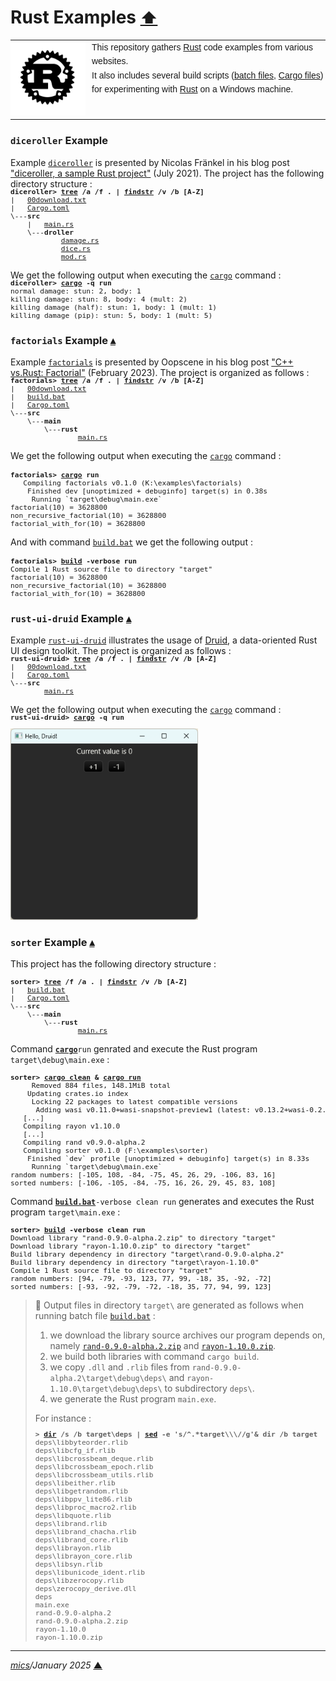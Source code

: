 # <span id="top">Rust Examples</span> <span style="font-size:90%;">[⬆](../README.md#top)</span>

<table style="font-family:Helvetica,Arial;line-height:1.6;">
  <tr>
  <td style="border:0;padding:0 10px 0 0;min-width:120px;"><a href="https://www.rust-lang.org/" rel="external"><img src="../docs/images/rust-logo-blk.svg"" width="120" alt="Rust project"/></a></td>
  <td style="border:0;padding:0;vertical-align:text-top;">This repository gathers <a href="https://www.rust-lang.org/" rel="external">Rust</a> code examples from various websites.<br/>
  It also includes several build scripts (<a href="https://en.wikibooks.org/wiki/Windows_Batch_Scripting">batch files</a>, <a href="https://doc.rust-lang.org/cargo/reference/manifest.html">Cargo files</a>) for experimenting with <a href="https://www.rust-lang.org/" rel="external">Rust</a> on a Windows machine.
  </td>
  </tr>
</table>

### <span id="diceroller">`diceroller` Example</span>

Example [`diceroller`](./diceroller/) is presented by Nicolas Fränkel in his blog post ["diceroller, a sample Rust project"](https://blog.frankel.ch/start-rust/8/) (July 2021). The project has the following directory structure :
<pre style="font-size:80%;margin-top:-16px;">
<b>diceroller&gt; <a href="https://learn.microsoft.com/en-us/windows-server/administration/windows-commands/tree" rel="external">tree</a> /a /f . | <a href="https://learn.microsoft.com/en-us/windows-server/administration/windows-commands/findstr" rel="external">findstr</a> /v /b [A-Z]</b>
|   <a href="./diceroller/00download.txt">00download.txt</a>
|   <a href="./diceroller/Cargo.toml">Cargo.toml</a>
\---<b>src</b>
    |   <a href="./diceroller/src/main.rs">main.rs</a>
    \---<b>droller</b>
            <a href="./diceroller/src/droller/damage.rs">damage.rs</a>
            <a href="./diceroller/src/droller/dice.rs">dice.rs</a>
            <a href="./diceroller/src/droller/mod.rs">mod.rs</a>
</pre>

We get the following output when executing the [`cargo`][cargo_cli] command :
<pre style="font-size:80%; margin-top:-16px;">
<b>diceroller&gt; <a href="https://doc.rust-lang.org/cargo/commands/cargo-run.html" rel="external">cargo</a> -q run</b>
normal damage: stun: 2, body: 1
killing damage: stun: 8, body: 4 (mult: 2)
killing damage (half): stun: 1, body: 1 (mult: 1)
killing damage (pip): stun: 5, body: 1 (mult: 5)
</pre>

<!--=======================================================================-->

### <span id="factorials">`factorials` Example</span> [**&#x25B4;**](#top)

Example [`factorials`](./factorials/) is presented by Oopscene in his blog post ["C++ vs.Rust: Factorial"](https://oopscenities.net/2023/02/22/factorial-in-rust-vs-factorial-in-c/) (February 2023). The project is organized as follows :
<pre style="font-size:80%;margin-top:-16px;">
<b>factorials&gt; <a href="https://learn.microsoft.com/en-us/windows-server/administration/windows-commands/tree">tree</a> /a /f . | <a href="https://learn.microsoft.com/en-us/windows-server/administration/windows-commands/findstr">findstr</a> /v /b [A-Z]</b>
|   <a href="./factorials/00download.txt">00download.txt</a>
|   <a href="./factorials/build.bat">build.bat</a>
|   <a href="./factorials/Cargo.toml">Cargo.toml</a>
\---<b>src</b>
    \---<b>main</b>
        \---<b>rust</b>
                <a href="./factorials/src/main/rust/main.rs">main.rs</a>
</pre>

We get the following output when executing the [`cargo`][cargo_cli] command :
<pre style="font-size:80%;margin-top:16px;">
<b>factorials&gt; <a href="https://doc.rust-lang.org/cargo/commands/cargo-run.html" rel="external">cargo</a> run</b>
   Compiling factorials v0.1.0 (K:\examples\factorials)
    Finished dev [unoptimized + debuginfo] target(s) in 0.38s
     Running `target\debug\main.exe`
factorial(10) = 3628800
non_recursive_factorial(10) = 3628800
factorial_with_for(10) = 3628800
</pre>

And with command [`build.bat`](./factorials/build.bat) we get the following output :
<pre style="font-size:80%;margin-top:16px;">
<b>factorials&gt; <a href="./factorials/build.bat">build</a> -verbose run</b>
Compile 1 Rust source file to directory "target"
factorial(10) = 3628800
non_recursive_factorial(10) = 3628800
factorial_with_for(10) = 3628800
</pre>

<!--=======================================================================-->

### <span id="rust_ui_druid">`rust-ui-druid` Example</span> [**&#x25B4;**](#top)

Example [`rust-ui-druid`](./rust-ui-druid/) illustrates the usage of [Druid], a data-oriented Rust UI design toolkit. The project is organized as follows :
<pre style="font-size:80%;margin-top:-16px;">
<b>rust-ui-druid&gt; <a href="https://learn.microsoft.com/en-us/windows-server/administration/windows-commands/tree">tree</a> /a /f . | <a href="https://learn.microsoft.com/en-us/windows-server/administration/windows-commands/findstr">findstr</a> /v /b [A-Z]</b>
|   <a href="./rust-ui-druid/00download.txt">00download.txt</a>
|   <a href="./rust-ui-druid/Cargo.toml">Cargo.toml</a>
\---<b>src</b>
        <a href="./rust-ui-druid/src/main.rs">main.rs</a>
</pre>

We get the following output when executing the [`cargo`][cargo_cli] command :
<pre style="font-size:80%;margin-top:-16px;">
<b>rust-ui-druid&gt; <a href="https://doc.rust-lang.org/cargo/commands/cargo-run.html" rel="external">cargo</a> -q run</b>
</pre>

<img src="images/rust-ui-druid.png" width="300px"/>

<!--=======================================================================-->

### <span id="sorter">`sorter` Example</span> [**&#x25B4;**](#top)

This project has the following directory structure :

<pre style="font-size:80%;">
<b>sorter&gt; <a href="">tree</a> /f /a . | <a href="">findstr</a> /v /b [A-Z]</b>
|   <a href="./sorter/build.bat">build.bat</a>
|   <a href="./sorter/Cargo.toml">Cargo.toml</a>
\---<b>src</b>
    \---<b>main</b>
        \---<b>rust</b>
                <a href="./sorter/src/main/rust/main.rs">main.rs</a>
</pre>

Command [**`cargo`**][cargo_cli]`run` genrated and execute the Rust program `target\debug\main.exe` :

<pre style="font-size:80%;">
<b>sorter&gt; <a href="https://doc.rust-lang.org/cargo/commands/cargo-clean.html">cargo clean</a> &amp; <a href="https://doc.rust-lang.org/cargo/commands/cargo-run.html">cargo run</a></b>
     Removed 884 files, 148.1MiB total
    Updating crates.io index
     Locking 22 packages to latest compatible versions
      Adding wasi v0.11.0+wasi-snapshot-preview1 (latest: v0.13.2+wasi-0.2.1)
   [...]
   Compiling rayon v1.10.0
   [...]
   Compiling rand v0.9.0-alpha.2
   Compiling sorter v0.1.0 (F:\examples\sorter)
    Finished `dev` profile [unoptimized + debuginfo] target(s) in 8.33s
     Running `target\debug\main.exe`
random numbers: [-105, 108, -84, -75, 45, 26, 29, -106, 83, 16]
sorted numbers: [-106, -105, -84, -75, 16, 26, 29, 45, 83, 108]
</pre>

Command [**`build.bat`**](./sorter/build.bat)`-verbose clean run` generates and executes the Rust program `target\main.exe` :

<pre style="font-size:80%;">
<b>sorter&gt; <a href="./sorter/build.bat">build</a> -verbose clean run</b>
Download library "rand-0.9.0-alpha.2.zip" to directory "target"
Download library "rayon-1.10.0.zip" to directory "target"
Build library dependency in directory "target\rand-0.9.0-alpha.2"
Build library dependency in directory "target\rayon-1.10.0"
Compile 1 Rust source file to directory "target"
random numbers: [94, -79, -93, 123, 77, 99, -18, 35, -92, -72]
sorted numbers: [-93, -92, -79, -72, -18, 35, 77, 94, 99, 123]
</pre>

> **:mag_right:** Output files in directory <code>target\\</code> are generated as follows when running batch file <a href="./sorter/build.bat"><code>build.bat</code></a> :
> <ol>
> <li>we download the library source archives our program depends on, namely <a href="https://crates.io/crates/rand" rel="external"><code>rand-0.9.0-alpha.2.zip</code></a> and <a href="https://crates.io/crates/rayon" rel="external"><code>rayon-1.10.0.zip</code></a>.</li>
> <li>we build both libraries with command <code>cargo build</code>.</li>
> <li>we copy <code>.dll</code> and <code>.rlib</code> files from <code>rand-0.9.0-alpha.2\target\debug\deps\</code> and <code>rayon-1.10.0\target\debug\deps\</code> to subdirectory <code>deps\</code>.</li>
> <li>we generate the Rust program <code>main.exe</code>.</li>
> </ol>
> For instance :
> <pre style="font-size:80%;">
> <b>&gt; <a href="">dir</a> /s /b target\deps | <a href="">sed</a> -e 's/^.*target\\\//g'& dir /b target</b>
> deps\libbyteorder.rlib
> deps\libcfg_if.rlib
> deps\libcrossbeam_deque.rlib
> deps\libcrossbeam_epoch.rlib
> deps\libcrossbeam_utils.rlib
> deps\libeither.rlib
> deps\libgetrandom.rlib
> deps\libppv_lite86.rlib
> deps\libproc_macro2.rlib
> deps\libquote.rlib
> deps\librand.rlib
> deps\librand_chacha.rlib
> deps\librand_core.rlib
> deps\librayon.rlib
> deps\librayon_core.rlib
> deps\libsyn.rlib
> deps\libunicode_ident.rlib
> deps\libzerocopy.rlib
> deps\zerocopy_derive.dll
> deps
> main.exe
> rand-0.9.0-alpha.2
> rand-0.9.0-alpha.2.zip
> rayon-1.10.0
> rayon-1.10.0.zip
> </pre>

***

*[mics](https://lampwww.epfl.ch/~michelou/)/January 2025* [**&#9650;**](#top)
<span id="bottom">&nbsp;</span>

<!-- link refs -->

[cargo_cli]: https://doc.rust-lang.org/cargo/commands/cargo.html
[druid]: https://crates.io/crates/druid
